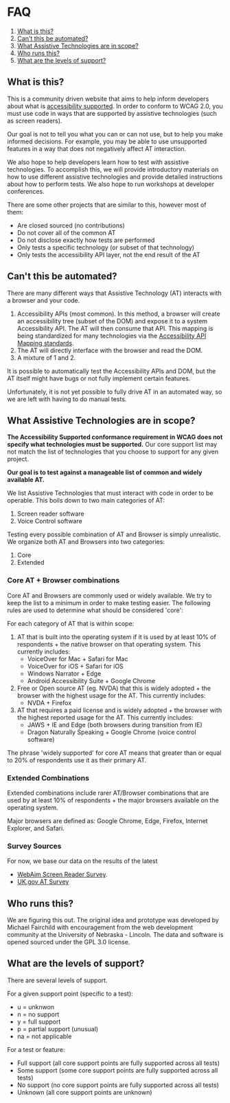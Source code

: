 # FAQ

1. [What is this?](#what-is-this%3F)
1. [Can't this be automated?](#cant-this-be-automated%3F)
2. [What Assistive Technologies are in scope?](#what-assistive-technologies-are-in-scope%3F)
3. [Who runs this?](#who-runs-this%3F)
4. [What are the levels of support?](#what-are-the-levels-of-support%3F)

## What is this?

This is a community driven website that aims to help inform developers about what is [accessibility supported](https://www.w3.org/TR/WCAG21/#cc4). In order to conform to WCAG 2.0, you must use code in ways that are supported by assistive technologies (such as screen readers).

Our goal is not to tell you what you can or can not use, but to help you make informed decisions. For example, you may be able to use unsupported features in a way that does not negatively affect AT interaction.

We also hope to help developers learn how to test with assistive technologies. To accomplish this, we will provide introductory materials on how to use different assistive technologies and provide detailed instructions about how to perform tests. We also hope to run workshops at developer conferences.

There are some other projects that are similar to this, however most of them:
* Are closed sourced (no contributions)
* Do not cover all of the common AT
* Do not disclose exactly how tests are performed
* Only tests a specific technology (or subset of that technology)
* Only tests the accessibility API layer, not the end result of the AT

## Can't this be automated?

There are many different ways that Assistive Technology (AT) interacts with a browser and your code.

1. Accessibility APIs (most common). In this method, a browser will create an accessibility tree (subset of the DOM) and expose it to a system Accessibility API. The AT will then consume that API. This mapping is being standardized for many technologies via the [Accessibility API Mapping standards](https://www.w3.org/TR/core-aam-1.1/).
2. The AT will directly interface with the browser and read the DOM.
3. A mixture of 1 and 2.

It is possible to automatically test the Accessibility APIs and DOM, but the AT itself might have bugs or not fully implement certain features.

Unfortunately, it is not yet possible to fully drive AT in an automated way, so we are left with having to do manual tests.

## What Assistive Technologies are in scope?

**The Accessibility Supported conformance requirement in WCAG does not specify what technologies must be supported.** Our core support list may not match the list of technologies that you choose to support for any given project.

**Our goal is to test against a manageable list of common and widely available AT.**

We list Assistive Technologies that must interact with code in order to be operable. This boils down to two main categories of AT:
 
 1. Screen reader software
 2. Voice Control software

Testing every possible combination of AT and Browser is simply unrealistic. We organize both AT and Browsers into two categories:

1. Core
2. Extended

### Core AT + Browser combinations

Core AT and Browsers are commonly used or widely available. We try to keep the list to a minimum in order to make testing easier. The following rules are used to determine what should be considered 'core':

For each category of AT that is within scope:
1. AT that is built into the operating system if it is used by at least 10% of respondents + the native browser on that operating system. This currently includes:
    * VoiceOver for Mac + Safari for Mac
    * VoiceOver for iOS + Safari for iOS
    * Windows Narrator + Edge
    * Android Accessibility Suite + Google Chrome
2. Free or Open source AT (eg. NVDA) that this is widely adopted + the browser with the highest usage for the AT. This currently includes:
    * NVDA + Firefox
3. AT that requires a paid license and is widely adopted + the browser with the highest reported usage for the AT. This currently includes:
    * JAWS + IE and Edge (both browsers during transition from IE)
    * Dragon Naturally Speaking + Google Chrome (voice control software)

The phrase 'widely supported' for core AT means that greater than or equal to 20% of respondents use it as their primary AT.

### Extended Combinations

Extended combinations include rarer AT/Browser combinations that are used by at least 10% of respondents + the major browsers available on the operating system.

Major browsers are defined as: Google Chrome, Edge, Firefox, Internet Explorer, and Safari.

### Survey Sources

For now, we base our data on the results of the latest

* [WebAim Screen Reader Survey](https://webaim.org/projects/screenreadersurvey7/). 
* [UK.gov AT Survey](https://accessibility.blog.gov.uk/2016/11/01/results-of-the-2016-gov-uk-assistive-technology-survey/)

## Who runs this?

We are figuring this out. The original idea and prototype was developed by Michael Fairchild with encouragement from the web development community at the University of Nebraska - Lincoln. The data and software is opened sourced under the GPL 3.0 license.

## What are the levels of support?

There are several levels of support.

For a given support point (specific to a test):

* u = unknwon
* n = no support
* y = full support
* p = partial support (unusual)
* na = not applicable

For a test or feature:

* Full support (all core support points are fully supported across all tests)
* Some support (some core support points are fully supported across all tests)
* No support (no core support points are fully supported across all tests)
* Unknown (all core support points are unknown)
